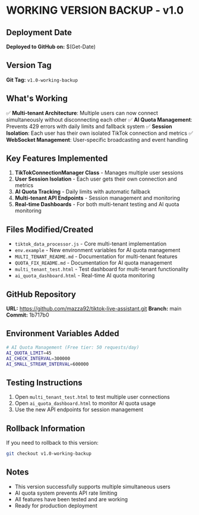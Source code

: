 # WORKING VERSION BACKUP - v1.0

## Deployment Date
**Deployed to GitHub on:** $(Get-Date)

## Version Tag
**Git Tag:** `v1.0-working-backup`

## What's Working
✅ **Multi-tenant Architecture**: Multiple users can now connect simultaneously without disconnecting each other
✅ **AI Quota Management**: Prevents 429 errors with daily limits and fallback system
✅ **Session Isolation**: Each user has their own isolated TikTok connection and metrics
✅ **WebSocket Management**: User-specific broadcasting and event handling

## Key Features Implemented
1. **TikTokConnectionManager Class** - Manages multiple user sessions
2. **User Session Isolation** - Each user gets their own connection and metrics
3. **AI Quota Tracking** - Daily limits with automatic fallback
4. **Multi-tenant API Endpoints** - Session management and monitoring
5. **Real-time Dashboards** - For both multi-tenant testing and AI quota monitoring

## Files Modified/Created
- `tiktok_data_processor.js` - Core multi-tenant implementation
- `env.example` - New environment variables for AI quota management
- `MULTI_TENANT_README.md` - Documentation for multi-tenant features
- `QUOTA_FIX_README.md` - Documentation for AI quota management
- `multi_tenant_test.html` - Test dashboard for multi-tenant functionality
- `ai_quota_dashboard.html` - Real-time AI quota monitoring

## GitHub Repository
**URL:** https://github.com/mazza92/tiktok-live-assistant.git
**Branch:** main
**Commit:** 1b717b0

## Environment Variables Added
```bash
# AI Quota Management (Free tier: 50 requests/day)
AI_QUOTA_LIMIT=45
AI_CHECK_INTERVAL=300000
AI_SMALL_STREAM_INTERVAL=600000
```

## Testing Instructions
1. Open `multi_tenant_test.html` to test multiple user connections
2. Open `ai_quota_dashboard.html` to monitor AI quota usage
3. Use the new API endpoints for session management

## Rollback Information
If you need to rollback to this version:
```bash
git checkout v1.0-working-backup
```

## Notes
- This version successfully supports multiple simultaneous users
- AI quota system prevents API rate limiting
- All features have been tested and are working
- Ready for production deployment
